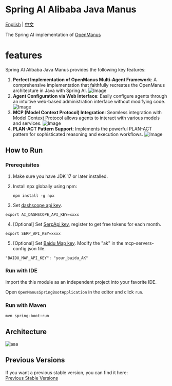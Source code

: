 # Spring AI Alibaba Java Manus

[English](./README.md) | [中文](./README-zh.md)

The Spring AI implementation of <a href="https://github.com/mannaandpoem/OpenManus/" target="_blank">OpenManus</a>

# features 

Spring AI Alibaba Java Manus provides the following key features:

1. **Perfect Implementation of OpenManus Multi-Agent Framework**: A comprehensive implementation that faithfully recreates the OpenManus architecture in Java with Spring AI.
![Image](https://github.com/user-attachments/assets/f27b763e-9c68-44e0-a57d-4f31d04c0200)
2. **Agent Configuration via Web Interface**: Easily configure agents through an intuitive web-based administration interface without modifying code.
![Image](https://github.com/user-attachments/assets/96d5902a-f741-4e82-9007-136cf4c56bb0)
3. **MCP (Model Context Protocol) Integration**: Seamless integration with Model Context Protocol allows agents to interact with various models and services.
![Image](https://github.com/user-attachments/assets/df24679a-77f1-4e66-a15f-5e0fadcffacf)
4. **PLAN-ACT Pattern Support**: Implements the powerful PLAN-ACT pattern for sophisticated reasoning and execution workflows.
![Image](https://github.com/user-attachments/assets/d00fc59d-3f10-4163-a548-784eb21f77d6)

## How to Run

### Prerequisites

1. Make sure you have JDK 17 or later installed.
2. Install npx globally using npm:

   ```shell
   npm install -g npx
   ```

3. Set <a href="https://help.aliyun.com/zh/model-studio/getting-started/first-api-call-to-qwen" target="_blank">dashscope api key</a>.

 ```shell
 export AI_DASHSCOPE_API_KEY=xxxx
 ```

4. [Optional] Set <a href="https://serpapi.com/users/sign_in" target="_blank">SerpApi key</a>, register to get free tokens for each month.

 ```shell
 export SERP_API_KEY=xxxx
 ```

5. [Optional] Set <a href="https://lbsyun.baidu.com/apiconsole/key" target="_blank">Baidu Map key</a>. Modify the "ak" in the mcp-servers-config.json file.

 ```shell
 "BAIDU_MAP_API_KEY": "your_baidu_AK"
 ```

### Run with IDE

Import the this module as an independent project into your favorite IDE.

Open `OpenManusSpringBootApplication` in the editor and click `run`.

### Run with Maven

```shell
mvn spring-boot:run
```

## Architecture

![aaa](https://github.com/user-attachments/assets/4ad14a72-667b-456e-85c1-b05eef8fd414)

## Previous Versions
If you want a previous stable version, you can find it here:  
[Previous Stable Versions](https://github.com/rainerWJY/Java-Open-Manus/releases)

